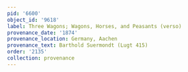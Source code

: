 ```yaml
---
pid: '6600'
object_id: '9618'
label: Three Wagons; Wagons, Horses, and Peasants (verso)
provenance_date: '1874'
provenance_location: Germany, Aachen
provenance_text: Barthold Suermondt (Lugt 415)
order: '2135'
collection: provenance
---
```

